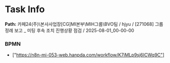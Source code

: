 # Task Info

**Path:** 카페24(주)\본사사업장\[CG]MI본부\MIH그룹\BVO팀 / hjyu / [271068] 그룹 정례 보고 _ 미팅 후속 조치 진행상황 점검 / 2025-08-01_00-00-00

### BPMN
- ["https://n8n-mi-053-web.hanpda.com/workflow/K7iMLp9sj6ICWq9C"]

